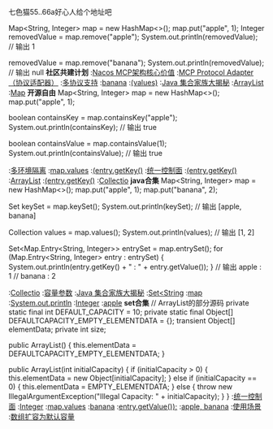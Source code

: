 七色猫55..66a好心人给个地址吧


Map<String, Integer> map = new HashMap<>();
map.put("apple", 1);
Integer removedValue = map.remove("apple");
System.out.println(removedValue);  // 输出 1

removedValue = map.remove("banana");
System.out.println(removedValue);  // 输出 null
<strong>社区共建计划</strong>
:[Nacos MCP架构核心价值](https://pastebin.com/xiH5P4Sn)
:[MCP Protocol Adapter（协议适配器）](https://github.com/zahsdj/osk)
:[多协议支持](https://pastebin.com/M575qMK4)
:[banana](https://rentry.org/m8ocksgv)
:[(values)](https://pastebin.com/3wBFg0Eg)
:[Java 集合家族大揭秘](https://pastebin.com/z8Bj3qjw)
:[ArrayList](https://github.com/cjkxnpy/gey)
:[Map](https://rentry.org/qxz4qrkb)
<strong>开源自由</strong>
Map<String, Integer> map = new HashMap<>();
map.put("apple", 1);

boolean containsKey = map.containsKey("apple");
System.out.println(containsKey);  // 输出 true

boolean containsValue = map.containsValue(1);
System.out.println(containsValue);  // 输出 true

:[多环境隔离](https://pastebin.com/iEzheZfb)
:[map.values](https://pastebin.com/YiWTSH7d)
:[(entry.getKey()](https://rentry.org/hpf4voqa)
:[统一控制面](https://rentry.org/pyhtde47)
:[(entry.getKey()](https://rentry.org/vhts4mnw)
:[ArrayList](https://rentry.org/xq3zregy)
:[(entry.getKey()](https://pastebin.com/w7USdTf0)
:[Collectio](https://rentry.org/8utq4wef)
<strong>java合集</strong>
Map<String, Integer> map = new HashMap<>();
map.put("apple", 1);
map.put("banana", 2);

Set<String> keySet = map.keySet();
System.out.println(keySet);  // 输出 [apple, banana]

Collection<Integer> values = map.values();
System.out.println(values);  // 输出 [1, 2]

Set<Map.Entry<String, Integer>> entrySet = map.entrySet();
for (Map.Entry<String, Integer> entry : entrySet) {
    System.out.println(entry.getKey() + " : " + entry.getValue());
}
// 输出 apple : 1
//      banana : 2

:[Collectio](https://rentry.org/xy7825ar)
:[容量参数](https://rentry.org/x5rbca6q)
:[Java 集合家族大揭秘](https://pastebin.com/uYjtnKgN)
:[Set<String](https://rentry.org/uks6cb8b)
:[map](https://pastebin.com/BAJWjdAE)
:[System.out.println](https://pastebin.com/aUck0Xai)
:[Integer](https://github.com/zhhdbf/skd)
:[apple](https://github.com/ggysda/zks)
<strong>set合集</strong>
// ArrayList的部分源码
private static final int DEFAULT_CAPACITY = 10;
private static final Object[] DEFAULTCAPACITY_EMPTY_ELEMENTDATA = {};
transient Object[] elementData;
private int size;

public ArrayList() {
    this.elementData = DEFAULTCAPACITY_EMPTY_ELEMENTDATA;
}

public ArrayList(int initialCapacity) {
    if (initialCapacity > 0) {
        this.elementData = new Object[initialCapacity];
    } else if (initialCapacity == 0) {
        this.elementData = EMPTY_ELEMENTDATA;
    } else {
        throw new IllegalArgumentException("Illegal Capacity: " + initialCapacity);
    }
}
:[统一控制面](https://rentry.org/9yfk8fd2)
:[Integer](https://rentry.org/du4nxc8a)
:[map.values](https://rentry.org/xwg55c56)
:[banana](https://pastebin.com/n8Awd5sy)
:[entry.getValue());](https://pastebin.com/uYjtnKgN)
:[apple, banana](https://pastebin.com/LPZ282VC)
:[使用场景](https://rentry.org/2mhismwk)
:[数组扩容为默认容量](https://rentry.org/uu9t7biw)
